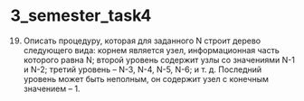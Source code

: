 # 3_semester_task4
19. Описать процедуру, которая для заданного N строит дерево следующего
вида: корнем является узел, информационная часть которого равна N; второй
уровень содержит узлы со значениями N-1 и N-2; третий уровень – N-3, N-4,
N-5, N-6; и т. д. Последний уровень может быть неполным, он содержит узел
с конечным значением – 1.
